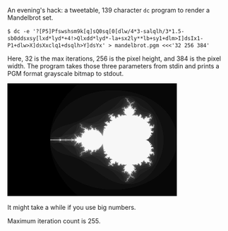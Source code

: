An evening's hack: a tweetable, 139 character `dc` program to render a Mandelbrot set.

```
$ dc -e '?[P5]Pfswshsm9k[q]sQ0sq[0[dlw/4*3-salqlh/3*1.5-sb0ddsxsy[lxd*lyd*+4!>Qlxdd*lyd*-la+sx2ly**lb+sy1+dlm>I]dsIx1-P1+dlw>X]dsXxclq1+dsqlh>Y]dsYx' > mandelbrot.pgm <<<'32 256 384'
```

Here, 32 is the max iterations, 256 is the pixel height, and 384 is the pixel width. The program takes those three parameters from stdin and prints a PGM format grayscale bitmap to stdout.

![It'll look like this.](mandelbrot.png)

It might take a while if you use big numbers.

Maximum iteration count is 255.

